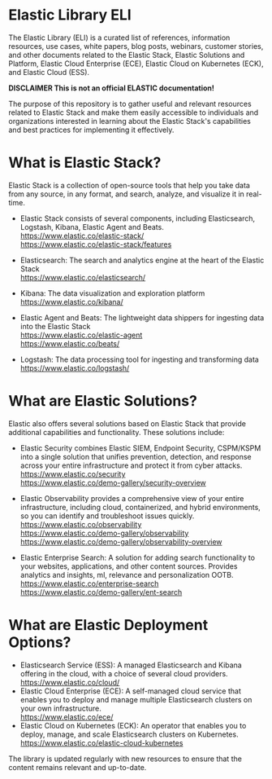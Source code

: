 # Elastic Library ELI
The Elastic Library (ELI) is a curated list of references, information resources, use cases, white papers, blog posts, webinars, customer stories, and other documents related to the Elastic Stack, Elastic Solutions and Platform, Elastic Cloud Enterprise (ECE), Elastic Cloud on Kubernetes (ECK), and Elastic Cloud (ESS). 

**DISCLAIMER This is not an official ELASTIC documentation!**

The purpose of this repository is to gather useful and relevant resources related to Elastic Stack and make them easily accessible to individuals and organizations interested in learning about the Elastic Stack's capabilities and best practices for implementing it effectively.
# What is Elastic Stack?
Elastic Stack is a collection of open-source tools that help you take data from any source, in any format, and search, analyze, and visualize it in real-time. 

* Elastic Stack consists of several components, including Elasticsearch, Logstash, Kibana, Elastic Agent and Beats. <br>
https://www.elastic.co/elastic-stack/ <br>
https://www.elastic.co/elastic-stack/features

* Elasticsearch: The search and analytics engine at the heart of the Elastic Stack<br>
https://www.elastic.co/elasticsearch/ 

* Kibana: The data visualization and exploration platform<br>
https://www.elastic.co/kibana/ 

* Elastic Agent and Beats: The lightweight data shippers for ingesting data into the Elastic Stack<br>
https://www.elastic.co/elastic-agent<br>
https://www.elastic.co/beats/

* Logstash: The data processing tool for ingesting and transforming data<br>
https://www.elastic.co/logstash/ 


# What are Elastic Solutions?
Elastic also offers several solutions based on Elastic Stack that provide additional capabilities and functionality. These solutions include:
* Elastic Security combines Elastic SIEM, Endpoint Security, CSPM/KSPM into a single solution that unifies prevention, detection, and response across your entire infrastructure and protect it from cyber attacks. <br> 
https://www.elastic.co/security <br>
https://www.elastic.co/demo-gallery/security-overview 

* Elastic Observability provides a comprehensive view of your entire infrastructure, including cloud, containerized, and hybrid environments, so you can identify and troubleshoot issues quickly. <br>
https://www.elastic.co/observability <br>
https://www.elastic.co/demo-gallery/observability<br>
https://www.elastic.co/demo-gallery/observability-overview
* Elastic Enterprise Search: A solution for adding search functionality to your websites, applications, and other content sources. Provides analytics and insights, ml, relevance and personalization OOTB. <br> 
https://www.elastic.co/enterprise-search <br> 
https://www.elastic.co/demo-gallery/ent-search
 
# What are Elastic Deployment Options?
* Elasticsearch Service (ESS): A managed Elasticsearch and Kibana offering in the cloud, with a choice of several cloud providers. <br>
https://www.elastic.co/cloud/ 
* Elastic Cloud Enterprise (ECE): A self-managed cloud service that enables you to deploy and manage multiple Elasticsearch clusters on your own infrastructure.<br>
https://www.elastic.co/ece/ 
* Elastic Cloud on Kubernetes (ECK): An operator that enables you to deploy, manage, and scale Elasticsearch clusters on Kubernetes. <br>
https://www.elastic.co/elastic-cloud-kubernetes 


The library is updated regularly with new resources to ensure that the content remains relevant and up-to-date. 

